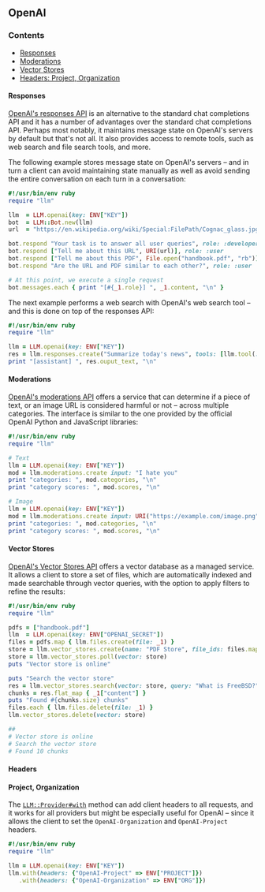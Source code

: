 ## OpenAI

### Contents

* [Responses](#responses)
* [Moderations](#moderations)
* [Vector Stores](#vector_stores)
* [Headers: Project, Organization](#headers)

#### Responses

[OpenAI's responses API](https://platform.openai.com/docs/guides/conversation-state?api-mode=responses)
is an alternative to the standard chat completions API and it has a number
of advantages over the standard chat completions API. Perhaps most notably,
it maintains message state on OpenAI's servers by default but that's not all.
It also provides access to remote tools, such as web search and file search tools,
and more.

The following example stores message state on OpenAI's servers &ndash;
and in turn a client can avoid maintaining state manually as well as avoid sending
the entire conversation on each turn in a conversation:

```ruby
#!/usr/bin/env ruby
require "llm"

llm  = LLM.openai(key: ENV["KEY"])
bot  = LLM::Bot.new(llm)
url  = "https://en.wikipedia.org/wiki/Special:FilePath/Cognac_glass.jpg"

bot.respond "Your task is to answer all user queries", role: :developer
bot.respond ["Tell me about this URL", URI(url)], role: :user
bot.respond ["Tell me about this PDF", File.open("handbook.pdf", "rb")], role: :user
bot.respond "Are the URL and PDF similar to each other?", role: :user

# At this point, we execute a single request
bot.messages.each { print "[#{_1.role}] ", _1.content, "\n" }
```

The next example performs a web search with OpenAI's web search tool &ndash;
and this is done on top of the responses API:

```ruby
#!/usr/bin/env ruby
require "llm"

llm = LLM.openai(key: ENV["KEY"])
res = llm.responses.create("Summarize today's news", tools: [llm.tool(:web_search)])
print "[assistant] ", res.ouput_text, "\n"
```

#### Moderations

[OpenAI's moderations API](https://platform.openai.com/docs/api-reference/moderations/create)
offers a service that can determine if a piece of text, or an image URL
is considered harmful or not &ndash; across multiple categories. The interface
is similar to the one provided by the official OpenAI Python and JavaScript
libraries:

```ruby
#!/usr/bin/env ruby
require "llm"

# Text
llm = LLM.openai(key: ENV["KEY"])
mod = llm.moderations.create input: "I hate you"
print "categories: ", mod.categories, "\n"
print "category scores: ", mod.scores, "\n"

# Image
llm = LLM.openai(key: ENV["KEY"])
mod = llm.moderations.create input: URI("https://example.com/image.png")
print "categories: ", mod.categories, "\n"
print "category scores: ", mod.scores, "\n"
```

#### Vector Stores

[OpenAI's Vector Stores API](https://platform.openai.com/docs/api-reference/vector_stores/create)
offers a vector database as a managed service. It allows a client to store a set
of files, which are automatically indexed and made searchable through vector
queries, with the option to apply filters to refine the results:

```ruby
#!/usr/bin/env ruby
require "llm"

pdfs = ["handbook.pdf"]
llm  = LLM.openai(key: ENV["OPENAI_SECRET"])
files = pdfs.map { llm.files.create(file: _1) }
store = llm.vector_stores.create(name: "PDF Store", file_ids: files.map(&:id))
store = llm.vector_stores.poll(vector: store)
puts "Vector store is online"

puts "Search the vector store"
res = llm.vector_stores.search(vector: store, query: "What is FreeBSD?")
chunks = res.flat_map { _1["content"] }
puts "Found #{chunks.size} chunks"
files.each { llm.files.delete(file: _1) }
llm.vector_stores.delete(vector: store)

##
# Vector store is online
# Search the vector store
# Found 10 chunks
```


#### Headers

#### Project, Organization

The
[`LLM::Provider#with`](https://0x1eef.github.io/x/llm.rb/LLM/Provider.html#with-instance_method)
method can add client headers to all requests, and it works for all providers but might
be especially useful for OpenAI &ndash; since it allows the client to set the
`OpenAI-Organization` and `OpenAI-Project` headers.

```ruby
#!/usr/bin/env ruby
require "llm"

llm = LLM.openai(key: ENV["KEY"])
llm.with(headers: {"OpenAI-Project" => ENV["PROJECT"]})
   .with(headers: {"OpenAI-Organization" => ENV["ORG"]})
```
